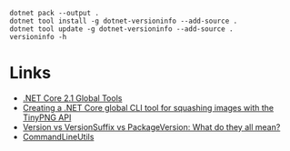 ```
dotnet pack --output .
dotnet tool install -g dotnet-versioninfo --add-source .
dotnet tool update -g dotnet-versioninfo --add-source .
versioninfo -h
```

# Links

* [.NET Core 2.1 Global Tools](https://natemcmaster.com/blog/2018/05/12/dotnet-global-tools/)
* [Creating a .NET Core global CLI tool for squashing images with the TinyPNG API](https://andrewlock.net/creating-a-net-core-global-cli-tool-for-squashing-images-with-the-tinypng-api/)
* [Version vs VersionSuffix vs PackageVersion: What do they all mean?](https://andrewlock.net/version-vs-versionsuffix-vs-packageversion-what-do-they-all-mean/)
* [CommandLineUtils](https://natemcmaster.github.io/CommandLineUtils/)
